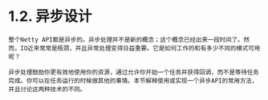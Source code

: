 # 1.2. 异步设计

    整个Netty API都是异步的。异步处理并不是新的概念；这个概念已经出来一段时间了。然而，IO近来常常是瓶颈，并且异常处理变得日益重要。它是如何工作的和有多少不同的模式可用呢？

    异步处理鼓励你更有效地使用你的资源，通过允许你开始一个任务并获得回调，而不是等待任务完成。你可以在任务运行的时候做其他的事情。本节解释使用或实现一个异步API的常用方法，并且讨论这两种技术的不同。

